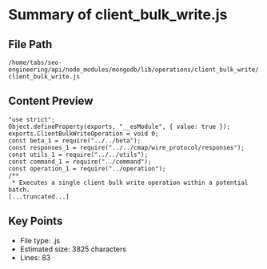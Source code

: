 # Summary of client_bulk_write.js
  
## File Path
`/home/tabs/seo-engineering/api/node_modules/mongodb/lib/operations/client_bulk_write/client_bulk_write.js`

## Content Preview
```
"use strict";
Object.defineProperty(exports, "__esModule", { value: true });
exports.ClientBulkWriteOperation = void 0;
const beta_1 = require("../../beta");
const responses_1 = require("../../cmap/wire_protocol/responses");
const utils_1 = require("../../utils");
const command_1 = require("../command");
const operation_1 = require("../operation");
/**
 * Executes a single client bulk write operation within a potential batch.
[...truncated...]
```

## Key Points
- File type: .js
- Estimated size: 3825 characters
- Lines: 83
